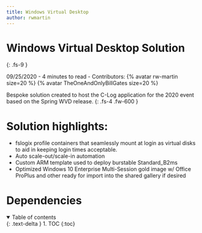 ```yaml
---
title: Windows Virtual Desktop
author: rwmartin
---
```

# Windows Virtual Desktop Solution
{: .fs-9 }

09/25/2020 - 4 minutes to read - Contributors: {% avatar rw-martin size=20 %} {% avatar TheOneAndOnlyBillGates size=20 %}

Bespoke solution created to host the C-Log application for the 2020 event based on the Spring WVD release.
{: .fs-4 .fw-600 }

# Solution highlights:
* fslogix profile containers that seamlessly mount at login as virtual disks to aid in keeping login times acceptable.
* Auto scale-out/scale-in automation
* Custom ARM template used to deploy burstable Standard_B2ms
* Optimized Windows 10 Enterprise Multi-Session gold image w/ Office ProPlus and other ready for import into the shared gallery if desired

# Dependencies


<details open markdown="block">
  <summary>
    Table of contents
  </summary>
  {: .text-delta }
1. TOC
{:toc}
</details>

